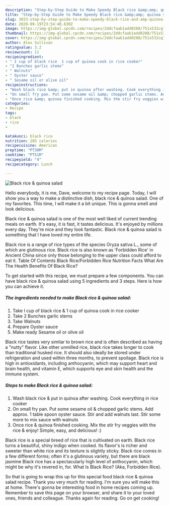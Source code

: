 ```yaml
---
description: "Step-by-Step Guide to Make Speedy Black rice &amp;amp; quinoa salad"
title: "Step-by-Step Guide to Make Speedy Black rice &amp;amp; quinoa salad"
slug: 3033-step-by-step-guide-to-make-speedy-black-rice-and-amp-quinoa-salad
date: 2020-09-19T23:54:40.630Z
image: https://img-global.cpcdn.com/recipes/2ddcfaab1add0208/751x532cq70/black-rice-quinoa-salad-recipe-main-photo.jpg
thumbnail: https://img-global.cpcdn.com/recipes/2ddcfaab1add0208/751x532cq70/black-rice-quinoa-salad-recipe-main-photo.jpg
cover: https://img-global.cpcdn.com/recipes/2ddcfaab1add0208/751x532cq70/black-rice-quinoa-salad-recipe-main-photo.jpg
author: Alex Sullivan
ratingvalue: 3.2
reviewcount: 11
recipeingredient:
- " I cup of black rice  1 cup of quinoa cook in rice cooker"
- "2 Bunches garlic stems"
- " Walnuts"
- " Oyster sauce"
- " Sesame oil or olive oil"
recipeinstructions:
- "Wash black rice &amp; put in quinoa after washing. Cook everything in rice cooker"
- "On small fry pan. Put some sesame oil &amp; chopped garlic stems. Add approx. 1 table spoon oyster sauce. Stir and add walnuts last. Stir some more to mix sauce with walnuts"
- "Once rice &amp; quinoa finished cooking. Mix the stir fry veggies with the rice &amp; enjoy! Simple, easy, and delicious! :)"
categories:
- Recipe
tags:
- black
- rice
- 

katakunci: black rice  
nutrition: 265 calories
recipecuisine: American
preptime: "PT30M"
cooktime: "PT51M"
recipeyield: "4"
recipecategory: Lunch

---
```



![Black rice &amp; quinoa salad](https://img-global.cpcdn.com/recipes/2ddcfaab1add0208/751x532cq70/black-rice-quinoa-salad-recipe-main-photo.jpg)

Hello everybody, it is me, Dave, welcome to my recipe page. Today, I will show you a way to make a distinctive dish, black rice &amp; quinoa salad. One of my favorites. This time, I will make it a bit unique. This is gonna smell and look delicious.

Black rice &amp; quinoa salad is one of the most well liked of current trending meals on earth. It's easy, it is fast, it tastes delicious. It's enjoyed by millions every day. They're nice and they look fantastic. Black rice &amp; quinoa salad is something that I have loved my entire life.

Black rice is a range of rice types of the species Oryza sativa L., some of which are glutinous rice. Black rice is also known as &#39;Forbidden Rice&#39; in Ancient China since only those belonging to the upper class could afford to eat it. Table Of Contents Black Rice/Forbidden Rice Nutrition Facts What Are The Health Benefits Of Black Rice?


To get started with this recipe, we must prepare a few components. You can have black rice &amp; quinoa salad using 5 ingredients and 3 steps. Here is how you can achieve it.

<!--inarticleads1-->

##### The ingredients needed to make Black rice &amp; quinoa salad:

1. Take  I cup of black rice &amp; 1 cup of quinoa cook in rice cooker
1. Take 2 Bunches garlic stems
1. Take  Walnuts
1. Prepare  Oyster sauce
1. Make ready  Sesame oil or olive oil


Black rice tastes very similar to brown rice and is often described as having a &#34;nutty&#34; flavor. Like other unmilled rice, black rice takes longer to cook than traditional husked rice. It should also ideally be stored under refrigeration and used within three months, to prevent spoilage. Black rice is high in antioxidants, including anthocyanin, which may support heart and brain health, and vitamin E, which supports eye and skin health and the immune system. 

<!--inarticleads2-->

##### Steps to make Black rice &amp; quinoa salad:

1. Wash black rice &amp; put in quinoa after washing. Cook everything in rice cooker
1. On small fry pan. Put some sesame oil &amp; chopped garlic stems. Add approx. 1 table spoon oyster sauce. Stir and add walnuts last. Stir some more to mix sauce with walnuts
1. Once rice &amp; quinoa finished cooking. Mix the stir fry veggies with the rice &amp; enjoy! Simple, easy, and delicious! :)


Black rice is a special breed of rice that is cultivated on earth. Black rice turns a beautiful, shiny indigo when cooked. Its flavor&#39;s is richer and sweeter than white rice and its texture is slightly sticky. Black rice comes in a few different forms; often it&#39;s a glutinous variety, but there are black jasmine Black rice has a spectacularly high level of anthocyanin, which might be why it&#39;s revered in, for. What Is Black Rice? (Aka, Forbidden Rice). 

So that is going to wrap this up for this special food black rice &amp; quinoa salad recipe. Thank you very much for reading. I'm sure you will make this at home. There's gonna be interesting food in home recipes coming up. Remember to save this page on your browser, and share it to your loved ones, friends and colleague. Thanks again for reading. Go on get cooking!
